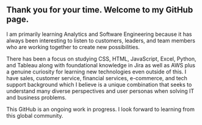 ## Thank you for your time. Welcome to my GitHub page. 

I am primarily learning Analytics and Software Engineering because it has always been interesting to listen to customers, leaders, and team members who are working together to create new possibilities. 

There has been a focus on studying CSS, HTML, JavaScript, Excel, Python, and Tableau along with foundational knowledge in Jira as well as AWS plus a genuine curiosity for learning new technologies even outside of this. I have sales, customer service, financial services, e-commerce, and tech support background which I believe is a unique combination that seeks to understand many diverse perspectives and user personas when solving IT and business problems. 

This GitHub is an ongoing work in progress. I look forward to learning from this global community.

<!--
**techlobster/techlobster** is a ✨ _special_ ✨ repository because its `README.md` (this file) appears on your GitHub profile.

Here are some ideas to get you started:

- 🔭 I’m currently working on ...
- 🌱 I’m currently learning ...
- 👯 I’m looking to collaborate on ...
- 🤔 I’m looking for help with ...
- 💬 Ask me about ...
- 📫 How to reach me: ...
- 😄 Pronouns: ...
- ⚡ Fun fact: ...
-->
